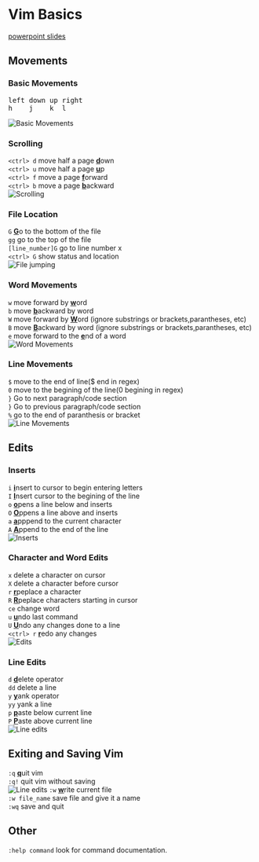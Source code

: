 # Vim Basics
[powerpoint slides](https://sdsuedu-my.sharepoint.com/:p:/g/personal/anavaestrada0616_sdsu_edu/EQs_M5IqhHlLoS5FR-r-J7UBPXdZtv-DszFCcTTqPGYoKw?e=pu93rx)
## Movements
### Basic Movements
<pre>
left down up right
h    j    k  l
</pre>
![Basic Movements](https://github.com/Amiel-cyber/dotfiles/blob/main/vim_gifs/basic_movments.gif)
### Scrolling
`<ctrl> d` move half a page <ins>**d**</ins>own\
`<ctrl> u` move half a page <ins>**u**</ins>p\
`<ctrl> f` move a page <ins>**f**</ins>orward\
`<ctrl> b` move a page <ins>**b**</ins>ackward\
![Scrolling](https://github.com/Amiel-cyber/dotfiles/blob/main/vim_gifs/scrolling.gif)
### File Location
`G` <ins>**G**</ins>o to the bottom of the file\
`gg` go to the top of the file\
`[line_number]G` go to line number x\
`<ctrl> G` show status and location\
![File jumping](https://github.com/Amiel-cyber/dotfiles/blob/main/vim_gifs/file_location.gif)
### Word Movements
`w` move forward by <ins>**w**</ins>ord\
`b` move <ins>**b**</ins>ackward by word\
`W` move forward by <ins>**W**</ins>ord (ignore substrings or brackets,parantheses, etc)\
`B` move <ins>**B**</ins>ackward by word (ignore substrings or brackets,parantheses, etc)\
`e` move forward to the <ins>**e**</ins>nd of a word\
![Word Movements](https://github.com/Amiel-cyber/dotfiles/blob/main/vim_gifs/word_movement.gif)
### Line Movements
`$` move to the end of line($ end in regex)\
`0` move to the begining of the line(0 begining in regex)\
`}` Go to next paragraph/code section\
`}` Go to previous paragraph/code section \
`%` go to the end of paranthesis or bracket\
![Line Movements](https://github.com/Amiel-cyber/dotfiles/blob/main/vim_gifs/line_movement.gif)
## Edits
### Inserts
`i` <ins>**i**</ins>nsert to cursor to begin entering letters\
`I` <ins>**I**</ins>nsert cursor to the begining of the line\
`o` <ins>**o**</ins>pens a line below and inserts\
`O` <ins>**O**</ins>ppens a line above and inserts\
`a` <ins>**a**</ins>pppend to the current character\
`A` <ins>**A**</ins>ppend to the end of the line\
![Inserts](https://github.com/Amiel-cyber/dotfiles/blob/main/vim_gifs/inserts.gif)
### Character and Word Edits
`x` delete a character on cursor\
`X` delete a character before cursor\
`r` <ins>**r**</ins>peplace a character\
`R` <ins>**R**</ins>peplace characters starting in cursor\
`ce` change word\
`u` <ins>**u**</ins>ndo last command\
`U` <ins>**U**</ins>ndo any changes done to a line\
`<ctrl> r` <ins>**r**</ins>edo any changes\
![Edits](https://github.com/Amiel-cyber/dotfiles/blob/main/vim_gifs/edits.gif)
### Line Edits
`d` <ins>**d**</ins>elete operator\
`dd` delete a line\
`y` <ins>**y**</ins>ank operator\
`yy` yank a line\
`p` <ins>**p**</ins>aste below current line\
`P` <ins>**P**</ins>aste above current line\
![Line edits](https://github.com/Amiel-cyber/dotfiles/blob/main/vim_gifs/line_edits.gif)
## Exiting and Saving Vim
`:q` <ins>**q**</ins>uit vim\
`:q!` quit vim without saving \
![Line edits](https://github.com/Amiel-cyber/dotfiles/blob/main/vim_gifs/quit_vim.png)
`:w` <ins>**w**</ins>rite current file\
`:w file_name` save file and give it a name\
`:wq` save and quit

## Other
`:help command` look for command documentation.
